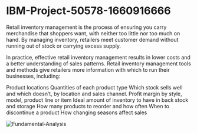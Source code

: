 # IBM-Project-50578-1660916666
Retail inventory management is the process of ensuring you carry merchandise that shoppers want, with neither too little nor too much on hand. By managing inventory, retailers meet customer demand without running out of stock or carrying excess supply.

In practice, effective retail inventory management results in lower costs and a better understanding of sales patterns. Retail inventory management tools and methods give retailers more information with which to run their businesses, including:

Product locations
Quantities of each product type
Which stock sells well and which doesn’t, by location and sales channel.
Profit margin by style, model, product line or item
Ideal amount of inventory to have in back stock and storage
How many products to reorder and how often
When to discontinue a product
How changing seasons affect sales

![Fundamental-Analysis](https://user-images.githubusercontent.com/71986245/201070222-518e86e8-9e66-49ec-989a-13bc75e99d82.png)
